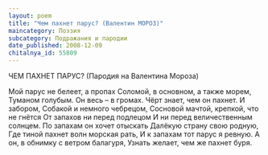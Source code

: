```yaml
---
layout: poem
title: "Чем пахнет парус? (Валентин МОРОЗ)"
maincategory: Поэзия
subcategory: Подражания и пародии
date_published: 2008-12-09
chitalnya_id: 55809
---
```




ЧЕМ ПАХНЕТ ПАРУС?
(Пародия на Валентина Мороза)

Мой парус не белеет, а пропах
Соломой, в основном, а также морем,
Туманом голубым. Он весь – в громах.
Чёрт знает, чем он пахнет. И забором,
Собакой и немного чебрецом,
Сосновой мачтой,  крепкой, что не гнётся
От запахов ни перед подлецом
И ни перед величественным солнцем.
По запахам он хочет отыскать
Далёкую страну свою родную,
Где тиной пахнет волн морская рать,
И к запахам тот парус я ревную.
А он, в обнимку с ветром балагуря,
Узнать желает, чем же пахнет буря.






